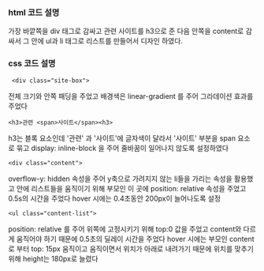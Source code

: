 ### html 코드 설명

가장 바깥쪽을 div 태그로 감싸고 관련 사이트를 h3으로 준 다음
안쪽을 content로 감싸서 그 안에 ul과 li 태그로 리스트를 만들어서 디자인 하였다.

### css 코드 설명
```
 <div class="site-box">
 ```
전체 크기와 안쪽 패딩을 주었고 배경색은 linear-gradient 를 주어 그라데이션 효과를 주었다

```
<h3>관련 <span>사이트</span><h3>
```
h3는 블록 요소인데 '관련' 과 '사이트'에 글자색이 달라서 '사이트' 부분을 span 요소로 묶고
display: inline-block 을 주어 줄바꿈이 일어나지 않도록 설정하였다

```
<div class="content">
```
overflow-y: hidden 속성을 주어 y축으로 가려지지 않는 li들을 가리는 속성을 활용했고
안에 리스트들을 움직이기 위해 부모인 이 곳에 position: relative 속성을 주었고 0.5s의 시간을 주었다
hover 시에는 0.4초동안 200px이 늘어나도록 설정

```
<ul class="content-list">
```
position: relative 를 주어 위쪽에 고정시키기 위해 top:0 값을 주었고 content와 다르게 움직어야 하기 때문에 0.5초의 딜레이 시간을 주었다
hover 시에는 부모인 content로 부터 top: 15px 움직이고 움직이면서 위치가 아래로 내려가기 때문에 위치를 맞추기 위해 height는 180px로 늘렸다